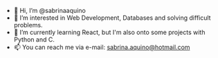 - 👋 Hi, I’m @sabrinaaquino
- 👀 I’m interested in Web Development, Databases and solving difficult problems. 
- 🌱 I’m currently learning React, but I'm also onto some projects with Python and C.
- 📫 You can reach me via e-mail: sabrina.aquino@hotmail.com


<!---
sabrinaaquino/sabrinaaquino is a ✨ special ✨ repository because its `README.md` (this file) appears on your GitHub profile.
You can click the Preview link to take a look at your changes.
--->
